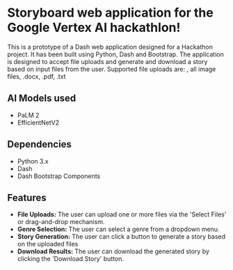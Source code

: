 # Storyboard web application for the Google Vertex AI hackathlon!

This is a prototype of a Dash web application designed for a Hackathon project. It has been built using Python, Dash and Bootstrap. The application is designed to accept file uploads and generate and download a story based on input files from the user. Supported file uploads are: , all image files, .docx, .pdf, .txt

## AI Models used
- PaLM 2
- EfficientNetV2

## Dependencies
- Python 3.x
- Dash
- Dash Bootstrap Components

## Features

- **File Uploads:** The user can upload one or more files via the 'Select Files' or drag-and-drop mechanism.
- **Genre Selection:** The user can select a genre from a dropdown menu. 
- **Story Generation:** The user can click a button to generate a story based on the uploaded files
- **Download Results:** The user can download the generated story by clicking the 'Download Story' button.